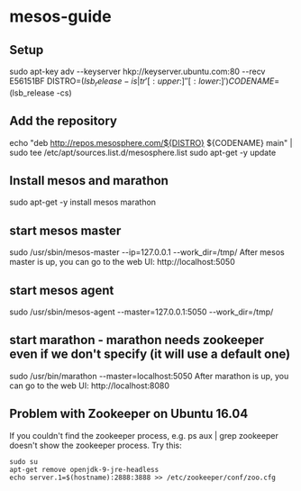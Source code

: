 # mesos-guide

## Setup
sudo apt-key adv --keyserver hkp://keyserver.ubuntu.com:80 --recv E56151BF
DISTRO=$(lsb_release -is | tr '[:upper:]' '[:lower:]')
CODENAME=$(lsb_release -cs)

## Add the repository
echo "deb http://repos.mesosphere.com/${DISTRO} ${CODENAME} main" | \
sudo tee /etc/apt/sources.list.d/mesosphere.list
sudo apt-get -y update

## Install mesos and marathon
sudo apt-get -y install mesos marathon

## start mesos master
sudo /usr/sbin/mesos-master --ip=127.0.0.1 --work_dir=/tmp/
After mesos master is up, you can go to the web UI: http://localhost:5050

## start mesos agent
sudo /usr/sbin/mesos-agent --master=127.0.0.1:5050 --work_dir=/tmp/

## start marathon - marathon needs zookeeper even if we don't specify (it will use a default one)
sudo /usr/bin/marathon --master=localhost:5050
After marathon is up, you can go to the web UI: http://localhost:8080

## Problem with Zookeeper on Ubuntu 16.04
If you couldn't find the zookeeper process, e.g. ps aux | grep zookeeper doesn't show the zookeeper process. Try this:
```
sudo su
apt-get remove openjdk-9-jre-headless
echo server.1=$(hostname):2888:3888 >> /etc/zookeeper/conf/zoo.cfg
```
